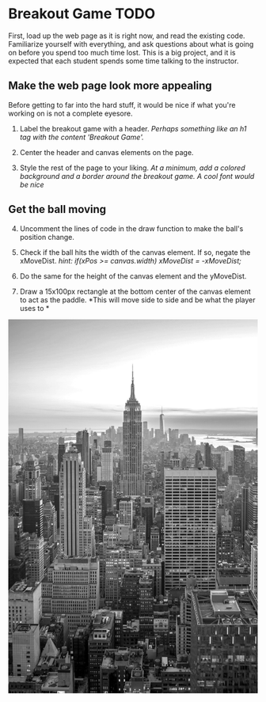 # Breakout Game TODO

First, load up the web page as it is right now, and read the existing code. 
Familiarize yourself with everything, and ask questions about what is going on 
before you spend too much time lost. This is a big project, and it is expected
that each student spends some time talking to the instructor.

## Make the web page look more appealing

Before getting to far into the hard stuff, it would be nice if what you're
working on is not a complete eyesore. 

1. Label the breakout game with a header. 
*Perhaps something like an h1 tag with the content 'Breakout Game'.*

2. Center the header and canvas elements on the page. 

3. Style the rest of the page to your liking.
*At a minimum, add a colored background and a border around the breakout game. A cool font would be nice*

## Get the ball moving

4. Uncomment the lines of code in the draw function to make the ball's position change.

5. Check if the ball hits the width of the canvas element. If so, negate the xMoveDist.
*hint: if(xPos >= canvas.width) xMoveDist = -xMoveDist;*

6. Do the same for the height of the canvas element and the yMoveDist.

7. Draw a 15x100px rectangle at the bottom center of the canvas element to act as the paddle.
*This will move side to side and be what the player uses to *
<img src=./graygeto.jpg>